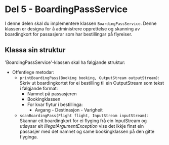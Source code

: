 # Del 5 - BoardingPassService

I denne delen skal du implementere klassen `BoardingPassService`. Denne klassen er designa for å administrere opprettelse og skanning av boardingkort for passasjerar som har bestillingar på flyreiser.

## Klassa sin struktur

'BoardingPassService'-klassen skal ha følgjande struktur:

- Offentlege metodar:
  - `printBoardingPass(Booking booking, OutputStream outputStream)`: Skriv ut boardingkortet for ei bestilling til ein OutputStream som tekst i følgjande format:
    - Namnet på passasjeren
    - Bookingklassen
    - For kvar flytur i bestillinga:
      - Avgang - Destinasjon - Varigheit
  - `scanBoardingPass(Flight flight, InputStream inputStream)`: Skannar eit boardingkort for ei flyging frå ein InputStream og utløysar eit *IllegalArgumentException* viss det ikkje finst ein passasjer med det namnet og same bookingklassen på den gitte flyginga.